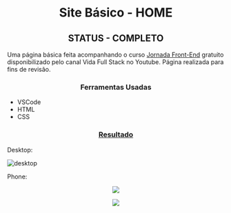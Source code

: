 <h1 align="center">Site Básico - HOME</h1>

<h2 align="center">STATUS - COMPLETO</h2>

Uma página básica feita acompanhando o curso [Jornada Front-End](https://youtube.com/playlist?list=PLMy95_4XE08MRsQvaSQnHzyooNevGTNtS) gratuito disponibilizado pelo canal Vida Full Stack no Youtube. Página realizada para fins de revisão.

<h3 align="center">Ferramentas Usadas</h3>

- VSCode
- HTML
- CSS

<h3 align="center"><a href="https://viictorsr388.github.io/site-basico-home/index">Resultado</a></h3>

Desktop:

![desktop](https://user-images.githubusercontent.com/71882342/161981329-4b085455-7138-4490-b692-089e1159fd88.png)

Phone:

<p align="center">
  <img src="https://user-images.githubusercontent.com/71882342/161982831-034b9421-85f3-4f04-9430-e7ca96a01cae.png">
</p>
<p align="center">
  <img src="https://user-images.githubusercontent.com/71882342/161981932-fb53d822-96a4-416c-9986-07d84c7fd1c1.png">
</p>
